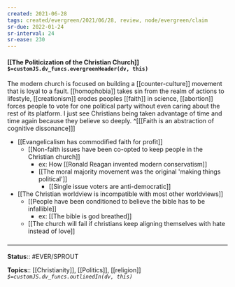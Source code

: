 ```yaml
---
created: 2021-06-28
tags: created/evergreen/2021/06/28, review, node/evergreen/claim
sr-due: 2022-01-24
sr-interval: 24
sr-ease: 230
---
```


#### [[The Politicization of the Christian Church]] `$=customJS.dv_funcs.evergreenHeader(dv, this)`

The modern church is focused on building a [[counter-culture]] movement that is loyal to a fault. [[homophobia]] takes sin from the realm of actions to lifestyle, [[creationism]] erodes peoples [[faith]] in science, [[abortion]] forces people to vote for one political party without even caring about the rest of its platform. I just see Christians being taken advantage of time and time again because they believe so deeply. 
^[[[Faith is an abstraction of cognitive dissonance]]]


- [[Evangelicalism has commodified faith for profit]]
	- [[Non-faith issues have been co-opted to keep people in the Christian church]]
		- ex: How [[Ronald Reagan invented modern conservatism]]
		- [[The moral majority movement was the original 'making things political']]
			- [[Single issue voters are anti-democratic]]
- [[The Christian worldview is incompatible with most other worldviews]]
	- [[People have been conditioned to believe the bible has to be infallible]]
		- ex: [[The bible is god breathed]]
	- [[The church will fail if christians keep aligning themselves with hate instead of love]]

### <hr class="footnote"/>

**Status**:: #EVER/SPROUT 

**Topics**:: [[Christianity]], [[Politics]], [[religion]]
*`$=customJS.dv_funcs.outlinedIn(dv, this)`*

